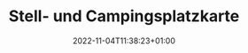 ---
# Mandatory parts :
title: "Stell- und Campingsplatzkarte"
layout: map
slug: "map"
date: 2022-11-04T11:38:23+01:00
draft: false

# Optional parts that you still should fill in order to sort your collection

# Koordinaten des Platzes. Wird auf der single page als Kartenausschnitt angezeigt
coordinates:
  
  
## Below the metadata block, you can write some content such as a review or anything else you want. It'll be displayed in the album page
---
